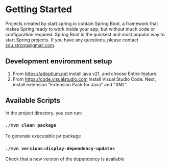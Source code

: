 # Getting Started

Projects created by start.spring.io contain Spring Boot, a framework that makes Spring ready to work inside your app, but without much code or configuration required. Spring Boot is the quickest and most popular way to start Spring projects. If you have any questions, please contact zdu.strong@gmail.com.

## Development environment setup
1. From https://adoptium.net install java v21, and choose Entire feature.<br/>
2. From https://code.visualstudio.com install Visual Studio Code. Next, install extension "Extension Pack for Java" and "XML".<br/>

## Available Scripts

In the project directory, you can run:

### `./mvn clean package`

To generate executable jar package

### `./mvn versions:display-dependency-updates`

Check that a new version of the dependency is available<br/>
